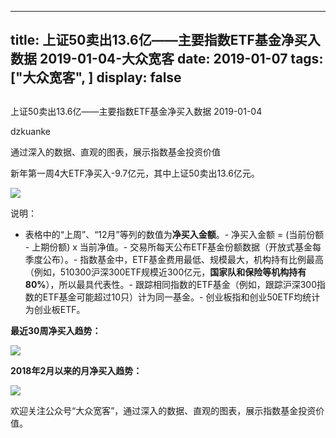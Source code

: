 
---
title:   上证50卖出13.6亿——主要指数ETF基金净买入数据 2019-01-04-大众宽客
date: 2019-01-07
tags: ["大众宽客", ]
display: false
---


## 



上证50卖出13.6亿——主要指数ETF基金净买入数据 2019-01-04




dzkuanke




通过深入的数据、直观的图表，展示指数基金投资价值


新年第一周4大ETF净买入-9.7亿元，其中上证50卖出13.6亿元。

<img class="" data-copyright="0" data-ratio="1.2865671641791045" data-s="300,640" src="https://mmbiz.qpic.cn/mmbiz_png/PKw3FQPmhIgWjb17Aep6icMG5PgSPxKM01kJLicMgHC93YsGFW3nZB6a8IP01cWN3NhtLPibEdVFcDqpzQYTiatjfQ/640?wx_fmt=png" data-type="png" data-w="670" style=""/>

说明：
- 表格中的“上周”、“12月”等列的数值为**净买入金额**。- 净买入金额 = (当前份额 - 上期份额) x 当前净值。- 交易所每天公布ETF基金份额数据（开放式基金每季度公布）。- 指数基金中，ETF基金费用最低、规模最大，机构持有比例最高（例如，510300沪深300ETF规模近300亿元，**国家队和保险等机构持有80%**），所以最具代表性。- 跟踪相同指数的ETF基金（例如，跟踪沪深300指数的ETF基金可能超过10只）计为同一基金。- 创业板指和创业50ETF均统计为创业板ETF。


**最近30周净买入趋势：**

<img class="" data-copyright="0" data-ratio="0.6" data-s="300,640" src="https://mmbiz.qpic.cn/mmbiz_png/PKw3FQPmhIgWjb17Aep6icMG5PgSPxKM0rDD8yca9mkzqibYgIz3u7FXkLanG2gKKqowibz6JYVDQibVxYzcbicKTHQ/640?wx_fmt=png" data-type="png" data-w="2000" style=""/>

**2018年2月以来的月净买入趋势：**

<img class="" data-copyright="0" data-ratio="0.6" data-s="300,640" src="https://mmbiz.qpic.cn/mmbiz_png/PKw3FQPmhIgWjb17Aep6icMG5PgSPxKM0r9f1Giad7vNdItDOl21BMFCSq3oX2YSbAv9ABdtprRY1GIJJ0icjknvA/640?wx_fmt=png" data-type="png" data-w="2000" style=""/>



欢迎关注公众号“大众宽客”，通过深入的数据、直观的图表，展示指数基金投资价值。












